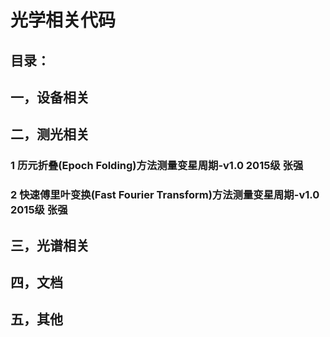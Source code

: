 # 光学相关代码

## 目录：

## 一，设备相关

## 二，测光相关
### 1 历元折叠(Epoch Folding)方法测量变星周期-v1.0 2015级 张强
### 2 快速傅里叶变换(Fast Fourier Transform)方法测量变星周期-v1.0 2015级 张强

## 三，光谱相关

## 四，文档

## 五，其他
